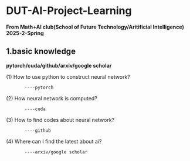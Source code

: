 # DUT-AI-Project-Learning
**From Math+AI club(School of Future Technology/Aritificial Intelligence) 2025-2-Spring**

## 1.basic knowledge
**pytorch/cuda/github/arxiv/google scholar**

(1) How to use python to construct neural network?
           
           ----pytorch

(2) How neural network  is computed?

           ----cuda

(3) How to find codes about neural network?
           
           ----github

(4) Where can I find the latest about ai?
           
           ----arxiv/google scholar

